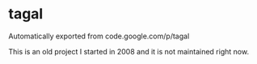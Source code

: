 # tagal
Automatically exported from code.google.com/p/tagal

This is an old project I started in 2008 and it is not maintained right now.
